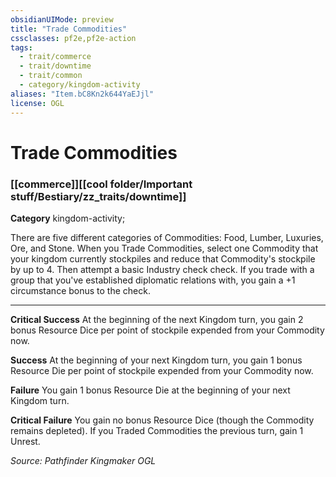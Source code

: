 ```yaml
---
obsidianUIMode: preview
title: "Trade Commodities"
cssclasses: pf2e,pf2e-action
tags:
  - trait/commerce
  - trait/downtime
  - trait/common
  - category/kingdom-activity
aliases: "Item.bC8Kn2k644YaEJjl"
license: OGL
---
```

# Trade Commodities

### [[commerce]][[cool folder/Important stuff/Bestiary/zz_traits/downtime]]

**Category** kingdom-activity; 




There are five different categories of Commodities: Food, Lumber, Luxuries, Ore, and Stone. When you Trade Commodities, select one Commodity that your kingdom currently stockpiles and reduce that Commodity's stockpile by up to 4. Then attempt a basic Industry check check. If you trade with a group that you've established diplomatic relations with, you gain a +1 circumstance bonus to the check.

* * *

**Critical Success** At the beginning of the next Kingdom turn, you gain 2 bonus Resource Dice per point of stockpile expended from your Commodity now.

**Success** At the beginning of your next Kingdom turn, you gain 1 bonus Resource Die per point of stockpile expended from your Commodity now.

**Failure** You gain 1 bonus Resource Die at the beginning of your next Kingdom turn.

**Critical Failure** You gain no bonus Resource Dice (though the Commodity remains depleted). If you Traded Commodities the previous turn, gain 1 Unrest.

*Source: Pathfinder Kingmaker*
*OGL*